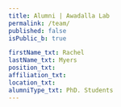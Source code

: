 ```yaml
---
title: Alumni | Awadalla Lab
permalink: /team/
published: false
isPublic_b: true

firstName_txt: Rachel
lastName_txt: Myers
position_txt:
affiliation_txt:
location_txt:
alumniType_txt: PhD. Students
---
```

